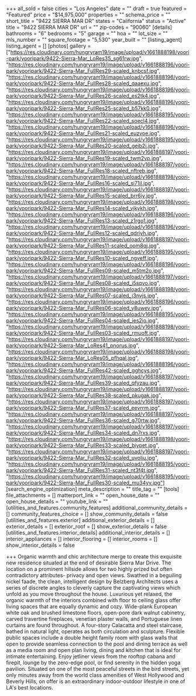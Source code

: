 +++
all_sold = false
cities = "Los Angeles"
date = ""
draft = true
featured = "Featured"
price = "$14,975,000"
properties = ""
schema_price = ""
short_title = "9422 SIERRA MAR DR"
states = "California"
status = "Active"
title = "9422 SIERRA MAR DR"
url = ""
zip-codes = "90060"
[details]
bathrooms = "6"
bedrooms = "5"
garage = ""
hoa = ""
lot_size = ""
mls_number = ""
square_footage = "5,530"
year_built = ""
[listing_agent]
listing_agent = []
[photos]
gallery = ["https://res.cloudinary.com/hungryram19/image/upload/v1661888198/yoori-park/yooripark/9422-Sierra-Mar_LoRes35_sg61rw.jpg", "https://res.cloudinary.com/hungryram19/image/upload/v1661888196/yoori-park/yooripark/9422-Sierra-Mar_FullRes29-scaled_knbcsf.jpg", "https://res.cloudinary.com/hungryram19/image/upload/v1661888196/yoori-park/yooripark/9422-Sierra-Mar_FullRes28-scaled_qaaexu.jpg", "https://res.cloudinary.com/hungryram19/image/upload/v1661888196/yoori-park/yooripark/9422-Sierra-Mar_FullRes26-scaled_es2tk4.jpg", "https://res.cloudinary.com/hungryram19/image/upload/v1661888196/yoori-park/yooripark/9422-Sierra-Mar_FullRes25-scaled_b57kk0.jpg", "https://res.cloudinary.com/hungryram19/image/upload/v1661888195/yoori-park/yooripark/9422-Sierra-Mar_FullRes22-scaled_soecl4.jpg", "https://res.cloudinary.com/hungryram19/image/upload/v1661888196/yoori-park/yooripark/9422-Sierra-Mar_FullRes21-scaled_euzvoe.jpg", "https://res.cloudinary.com/hungryram19/image/upload/v1661888195/yoori-park/yooripark/9422-Sierra-Mar_FullRes20-scaled_geib2i.jpg", "https://res.cloudinary.com/hungryram19/image/upload/v1661888197/yoori-park/yooripark/9422-Sierra-Mar_FullRes19-scaled_twm2vp.jpg", "https://res.cloudinary.com/hungryram19/image/upload/v1661888197/yoori-park/yooripark/9422-Sierra-Mar_FullRes18-scaled_nftreb.jpg", "https://res.cloudinary.com/hungryram19/image/upload/v1661888198/yoori-park/yooripark/9422-Sierra-Mar_FullRes16-scaled_si71il.jpg", "https://res.cloudinary.com/hungryram19/image/upload/v1661888197/yoori-park/yooripark/9422-Sierra-Mar_FullRes15-scaled_brr6iy.jpg", "https://res.cloudinary.com/hungryram19/image/upload/v1661888198/yoori-park/yooripark/9422-Sierra-Mar_FullRes14-scaled_vjkykh.jpg", "https://res.cloudinary.com/hungryram19/image/upload/v1661888196/yoori-park/yooripark/9422-Sierra-Mar_FullRes13-scaled_z1rgo1.jpg", "https://res.cloudinary.com/hungryram19/image/upload/v1661888196/yoori-park/yooripark/9422-Sierra-Mar_FullRes12-scaled_qdriyh.jpg", "https://res.cloudinary.com/hungryram19/image/upload/v1661888197/yoori-park/yooripark/9422-Sierra-Mar_FullRes11-scaled_oom8qj.jpg", "https://res.cloudinary.com/hungryram19/image/upload/v1661888195/yoori-park/yooripark/9422-Sierra-Mar_FullRes10-scaled_ngveff.jpg", "https://res.cloudinary.com/hungryram19/image/upload/v1661888196/yoori-park/yooripark/9422-Sierra-Mar_FullRes09-scaled_m5tm2o.jpg", "https://res.cloudinary.com/hungryram19/image/upload/v1661888197/yoori-park/yooripark/9422-Sierra-Mar_FullRes08-scaled_i5sqvo.jpg", "https://res.cloudinary.com/hungryram19/image/upload/v1661888198/yoori-park/yooripark/9422-Sierra-Mar_FullRes07-scaled_j3nvjs.jpg", "https://res.cloudinary.com/hungryram19/image/upload/v1661888196/yoori-park/yooripark/9422-Sierra-Mar_FullRes06-scaled_y8uwev.jpg", "https://res.cloudinary.com/hungryram19/image/upload/v1661888195/yoori-park/yooripark/9422-Sierra-Mar_FullRes04-scaled_ies2io.jpg", "https://res.cloudinary.com/hungryram19/image/upload/v1661888198/yoori-park/yooripark/9422-Sierra-Mar_FullRes03-scaled_rmuoft.jpg", "https://res.cloudinary.com/hungryram19/image/upload/v1661888197/yoori-park/yooripark/9422-Sierra-Mar_LoRes41_pnorus.jpg", "https://res.cloudinary.com/hungryram19/image/upload/v1661888198/yoori-park/yooripark/9422-Sierra-Mar_LoRes05_pfhqal.jpg", "https://res.cloudinary.com/hungryram19/image/upload/v1661888196/yoori-park/yooripark/9422-Sierra-Mar_FullRes42-scaled_gghcys.jpg", "https://res.cloudinary.com/hungryram19/image/upload/v1661888197/yoori-park/yooripark/9422-Sierra-Mar_FullRes39-scaled_qfyzau.jpg", "https://res.cloudinary.com/hungryram19/image/upload/v1661888197/yoori-park/yooripark/9422-Sierra-Mar_FullRes38-scaled_pkugak.jpg", "https://res.cloudinary.com/hungryram19/image/upload/v1661888197/yoori-park/yooripark/9422-Sierra-Mar_FullRes37-scaled_eevrrm.jpg", "https://res.cloudinary.com/hungryram19/image/upload/v1661888197/yoori-park/yooripark/9422-Sierra-Mar_FullRes36-scaled_g70rtw.jpg", "https://res.cloudinary.com/hungryram19/image/upload/v1661888197/yoori-park/yooripark/9422-Sierra-Mar_FullRes34-scaled_dn7rxs.jpg", "https://res.cloudinary.com/hungryram19/image/upload/v1661888198/yoori-park/yooripark/9422-Sierra-Mar_FullRes33-scaled_biypet.jpg", "https://res.cloudinary.com/hungryram19/image/upload/v1661888197/yoori-park/yooripark/9422-Sierra-Mar_FullRes32-scaled_uvolju.jpg", "https://res.cloudinary.com/hungryram19/image/upload/v1661888195/yoori-park/yooripark/9422-Sierra-Mar_FullRes31-scaled_nt3f4t.jpg", "https://res.cloudinary.com/hungryram19/image/upload/v1661888195/yoori-park/yooripark/9422-Sierra-Mar_FullRes30-scaled_mu34yy.jpg"]
[search_engine_optimization]
meta_description = ""
title_tag = ""
[tools]
file_attachments = []
matterport_link = ""
open_house_date = ""
open_house_details = ""
youtube_link = ""
[utilities_and_features.community_features]
additional_community_details = []
community_features_choice = []
show_community_details = false
[utilities_and_features.exterior]
additional_exterior_details = []
exterior_details = []
exterior_roof = []
show_exterior_details = false
[utilities_and_features.interior_details]
additional_interior_details = []
interior_appliances = []
interior_flooring = []
interior_rooms = []
show_interior_details = false

+++
Organic warmth and chic architecture merge to create this exquisite new residence situated at the end of desirable Sierra Mar Drive. The location on a prominent hillside allows for two highly prized but often contradictory attributes- privacy and open views. Swathed in a beguiling nickel faade, the clean, intelligent design by Belzberg Architects uses a series of discrete angles to cleverly capture the captivating views which unfold as you move throughout the house. Luxurious yet relaxed, the organic warmth of the interiors combined with floor to ceiling glass offer living spaces that are equally dynamic and cozy. Wide-plank European white oak and brushed limestone floors, open-pore dark walnut cabinetry, carved travertine fireplaces, venetian plaster walls, and Portuguese linen curtains are found throughout. A four-story Calacatta and steel staircase, bathed in natural light, operates as both circulation and sculpture. Flexible public spaces include a double height family room with glass walls that open to provide seamless connection to the pool and dining terrace as well as a media room and open plan living, dining and kitchen that is ideal for intimate entertaining. Enjoy jetliner views from the rooftop cabana and firepit, lounge by the zero-edge pool, or find serenity in the hidden yoga pavilion. Situated on one of the most peaceful streets in the bird streets, yet only minutes away from the world class amenities of West Hollywood and Beverly Hills, on offer is an extraordinary indoor-outdoor lifestyle in one of LA's best locations.